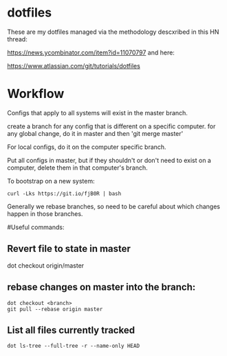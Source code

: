 # dotfiles

These are my dotfiles managed via the methodology descxribed in this HN thread: 

https://news.ycombinator.com/item?id=11070797
and here:

https://www.atlassian.com/git/tutorials/dotfiles

# Workflow

Configs that apply to all systems will exist in the master branch.

create a branch for any config that is different on a specific computer.
for any global change, do it in master and then 'git merge master'

For local configs, do it on the computer specific branch.

Put all configs in master, but if they shouldn't or don't need
to exist on a computer, delete them in that computer's branch.

To bootstrap on a new system:

    curl -Lks https://git.io/fjB0R | bash

Generally we rebase branches, so need to be careful about which changes
happen in those branches. 

#Useful commands:

## Revert file to state in master
dot checkout origin/master <file>

## rebase changes on master into the branch:
    dot checkout <branch> 
    git pull --rebase origin master

## List all files currently tracked
    dot ls-tree --full-tree -r --name-only HEAD


